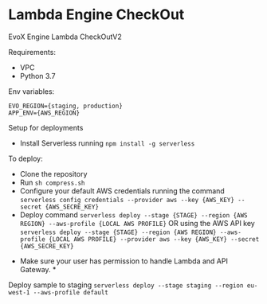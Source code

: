 # Lambda Engine CheckOut
EvoX Engine Lambda CheckOutV2

Requirements:
- VPC
- Python 3.7

Env variables:
```
EVO_REGION={staging, production}
APP_ENV={AWS_REGION}
```

Setup for deployments
- Install Serverless running `npm install -g serverless`

To deploy:
- Clone the repository
- Run `sh compress.sh`
- Configure your default AWS credentials running the command `serverless config credentials --provider aws --key {AWS_KEY} --secret {AWS_SECRE_KEY}`
- Deploy command `serverless deploy --stage {STAGE} --region {AWS REGION} --aws-profile {LOCAL AWS PROFILE}` OR using the AWS API key `serverless deploy --stage {STAGE} --region {AWS REGION} --aws-profile {LOCAL AWS PROFILE} --provider aws --key {AWS_KEY} --secret {AWS_SECRE_KEY}`

* Make sure your user has permission to handle Lambda and API Gateway. *

Deploy sample to staging
`serverless deploy --stage staging --region eu-west-1 --aws-profile default`
